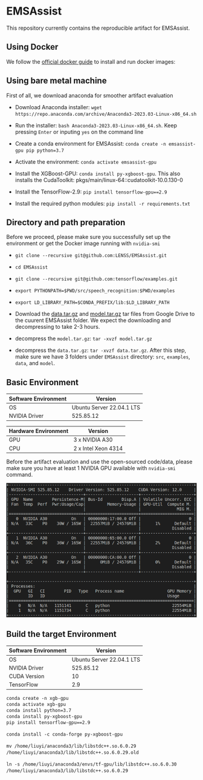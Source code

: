 # EMSAssist

This repository currently contains the reproducible artifact for EMSAssist.

## Using Docker

We follow the [official docker guide](https://www.digitalocean.com/community/tutorials/how-to-install-and-use-docker-on-ubuntu-20-04) to install and run docker images:


## Using bare metal machine 
First of all, we download anaconda for smoother artifact evaluation

* Download Anaconda installer: `wget https://repo.anaconda.com/archive/Anaconda3-2023.03-Linux-x86_64.sh`

* Run the installer: `bash Anaconda3-2023.03-Linux-x86_64.sh`. Keep pressing `Enter` or inputing `yes` on the command line

* Create a conda environment for EMSAssist: `conda create -n emsassist-gpu pip python=3.7`

* Activate the environment: `conda activate emsassist-gpu`

* Install the XGBoost-GPU: `conda install py-xgboost-gpu`. This also installs the CudaToolkit: pkgs/main/linux-64::cudatoolkit-10.0.130-0 

* Install the TensorFlow-2.9: `pip install tensorflow-gpu==2.9`

* Install the required python modules: `pip install -r requirements.txt`

## Directory and path preparation

Before we proceed, please make sure you successfully set up the environment or get the Docker image running with `nvidia-smi`

* `git clone --recursive git@github.com:LENSS/EMSAssist.git`

* `cd EMSAssist`

* `git clone --recursive git@github.com:tensorflow/examples.git`

* `export PYTHONPATH=$PWD/src/speech_recognition:$PWD/examples`

* `export LD_LIBRARY_PATH=$CONDA_PREFIX/lib:$LD_LIBRARY_PATH`

* Download the [data.tar.gz](https://drive.google.com/file/d/1Li-oA6ZfuHx2EbqGWbhK-sZvwgnHVJs9/view?usp=share_link) and [model.tar.gz](https://drive.google.com/file/d/12LOuUl__T-oVMBQRLd8p7m27AiepQrSR/view?usp=share_link) tar files from Google Drive to the cuurent EMSAssist folder. We expect the downloading and decompressing to take 2-3 hours.

* decompress the `model.tar.gz`: `tar -xvzf model.tar.gz`

* decompress the `data.tar.gz`: `tar -xvzf data.tar.gz`. After this step, make sure we have 3 folders under `EMSAssist` directory: `src`, `examples`, `data`, and `model`.




<!-- we create and activate a conda environment with tensorflow-gpu: `conda activate tf-gpu` -->

## Basic Environment

| Software Environment  | Version |
| ------------- | ------------- |
| OS  | Ubuntu Server 22.04.1 LTS |
| NVIDIA Driver  | 525.85.12  |

| Hardware Environment  | Version |
| ------------- | ------------- |
| GPU  | 3 x NVIDIA A30   |
| CPU | 2 x Intel Xeon 4314 |

Before the artifact evaluation and use the open-sourced code/data, please make sure you have at least 1 NVIDIA GPU available with `nvidia-smi` command.

![nvidia-gpu](./nvidia-smi.png)

## Build the target Environment

| Software Environment  | Version |
| ------------- | ------------- |
| OS  | Ubuntu Server 22.04.1 LTS |
| NVIDIA Driver  | 525.85.12  |
| CUDA Version  | 10   |
| TensorFlow  | 2.9   |


```
conda create -n xgb-gpu
conda activate xgb-gpu
conda install python=3.7
conda install py-xgboost-gpu
pip install tensorflow-gpu==2.9
```

`conda install -c conda-forge py-xgboost-gpu`

`mv /home/liuyi/anaconda3/lib/libstdc++.so.6.0.29 /home/liuyi/anaconda3/lib/libstdc++.so.6.0.29.old`

`ln -s /home/liuyi/anaconda3/envs/tf-gpu/lib/libstdc++.so.6.0.30 /home/liuyi/anaconda3/lib/libstdc++.so.6.0.29`